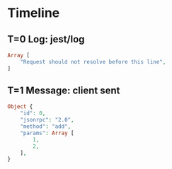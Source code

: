 # Timeline

## T=0 Log: jest/log

```php
Array [
    "Request should not resolve before this line",
]
```

## T=1 Message: client sent

```php
Object {
    "id": 0,
    "jsonrpc": "2.0",
    "method": "add",
    "params": Array [
        1,
        2,
    ],
}
```
